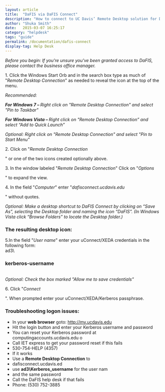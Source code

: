 ```yaml
---
layout: article
title:  "DaFIS via DaFIS Connect"
description: "How to connect to UC Davis’ Remote Desktop solution for DaFIS."
author: "Shuka Smith"
date:   2015-03-07 16:25:17
category: "helpdesk"
tags: "guide"
permalink: /documentation/dafis-connect
display-tag: Help Desk
---
```

<p><i><span class="discreet">Before you begin: If you're unsure you've been granted access to DaFIS, please contact the business office manager.</span></i></p>
<p>1. Click the Windows Start Orb and in the search box type as much of "<i>Remote Desktop Connection</i>" as needed to reveal the icon at the top of the menu.</p>

<p><i>Recommended:</i></p>
<p><b><i>For Windows 7 – </i></b><i>Right click on "Remote Desktop Connection" and select "Pin to Taskbar"</i></p>
<p><b><i>For Windows Vista – </i></b><i>Right click on "Remote Desktop Connection” and select “Add to Quick Launch”</i></p>
<p><i>Optional: Right click on "Remote Desktop Connection" and select "Pin to Start Menu"</i></p>
<p>2. Click on "<i>Remote Desktop Connection</i></p>
<p>" or one of the two icons created optionally above.</p>
<p>3. In the window labeled "<i>Remote Desktop Connection</i>" Click on "<i>Options</i></p>
<p>" to expand the view.</p>
<p>4. In the field "<i>Computer</i>" enter "<i>dafisconnect.ucdavis.edu</i></p>
<p>" without quotes.</p>
<i>Optional: Make a desktop shortcut to DaFIS Connect by clicking on “Save As”, selecting the Desktop folder and naming the icon “DaFIS”. (In Windows Vista click “Browse Folders” to locate the Desktop folder.)</i></p>

<p> </p>
<h3>The resulting desktop icon:</h3>
<p>5.In the field "<i>User name</i>" enter your uConnect/XEDA credentials in the following form:
    <br /><span>ad3\</span></p>
<h3>kerberos-username</h3>
<p>
    <br /><i><span class="discreet">Optional: Check the box marked "Allow me to save credentials"</span></i></p>
<p> </p>
<p>6. Click "<i>Connect</i></p>
<p>". When prompted enter your uConnect/XEDA/Kerberos passphrase.</p>

<h3>Troubleshooting logon issues:</h3>
<ul>
    <li>In your <b>web browser</b> goto: <a class="external-link" href="http://my.ucdavis.edu">http://my.ucdavis.edu</a></li>
    <li>Hit the login button and enter your Kerberos username and password</li>
    <li>You can reset your Kerberos password at computingaccounts.ucdavis.edu o</li>
    <li>Call IET express to get your password reset if this fails</li>
    <li>530-754-HELP (4357)</li>
    <li>If it works</li>
    <li>Use a <b>Remote Desktop Connection</b> to</li>
    <li>dafisconnect.ucdavis.ed</li>
    <li>use <b>ad3\Kerberos_username</b> for the user nam</li>
    <li>and the same password</li>
    <li>Call the DaFIS help desk if that fails</li>
    <li>Phone: (530) 752-3885</li>
</ul>
</div>